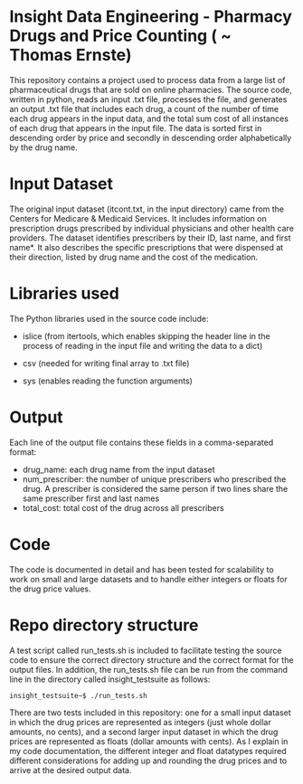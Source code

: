 # Insight Data Engineering - Pharmacy Drugs and Price Counting ( ~ Thomas Ernste)

This repository contains a project used to process data from a large list of pharmaceutical drugs that are sold on online pharmacies. The source code, written in python, reads an input .txt file, processes the file, and generates an output .txt file that includes each drug, a count of the number of time each drug appears in the input data, and the total sum cost of all instances of each drug that appears in the input file. The data is sorted first in descending order by price and secondly in descending order alphabetically by the drug name.



# Input Dataset

The original input dataset (itcont.txt, in the input directory) came from the Centers for Medicare & Medicaid Services. It includes information on prescription drugs prescribed by individual physicians and other health care providers. The dataset identifies prescribers by their ID, last name, and first name*. It also describes the specific prescriptions that were dispensed at their direction, listed by drug name and the cost of the medication.



# Libraries used

The Python libraries used in the source code include:

- islice (from itertools, which enables skipping the header line in the process of reading in the input file and writing the data to a dict)

- csv (needed for writing final array to .txt file)

- sys (enables reading the function arguments)



# Output

Each line of the output file contains these fields in a comma-separated format:

- drug_name: each drug name from the input dataset
- num_prescriber: the number of unique prescribers who prescribed the drug. A prescriber is considered the same person if two lines share the same prescriber first and last names
- total_cost: total cost of the drug across all prescribers



# Code

The code is documented in detail and has been tested for scalability to work on small and large datasets and to handle either integers or floats for the drug price values.


# Repo directory structure

A test script called run_tests.sh is included to facilitate testing the source code to ensure the correct directory structure and the correct format for the output files. In addition, the run_tests.sh file can be run from the command line in the directory called insight_testsuite as follows:

`insight_testsuite~$ ./run_tests.sh`

There are two tests included in this repository: one for a small input dataset in which the drug prices are represented as integers (just whole dollar amounts, no cents), and a second larger input dataset in which the drug prices are represented as floats (dollar amounts with cents). As I explain in my code documentation, the different integer and float datatypes required different considerations for adding up and rounding the drug prices and to arrive at the desired output data.
